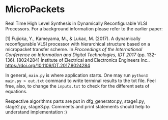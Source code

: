 # MicroPackets

Real Time High Level Synthesis in Dynamically Reconfigurable VLSI Processors. For a background information please refer to the earlier paper:

[1] Fujioka, Y., Kameyama, M., & Lukac, M. (2017). A dynamically reconfigurable VLSI processor with hierarchical structure based on a micropacket transfer scheme. In _Proceedings of the International Conference on Information and Digital Technologies, IDT 2017_ (pp. 132-136). [8024284] Institute of Electrical and Electronics Engineers Inc.. https://doi.org/10.1109/DT.2017.8024284

In general, `main.py` is where application starts. One may run `python3 main.py > out.txt` command to write terminal results to the txt file. Feel free, also, to change the `inputs.txt` to check for the different sets of equations. 

Respective algorithms parts are put in dfg_generator.py, stage1.py, stage2.py, stage3.py. Comments and print statements should help to understand implementation :)


